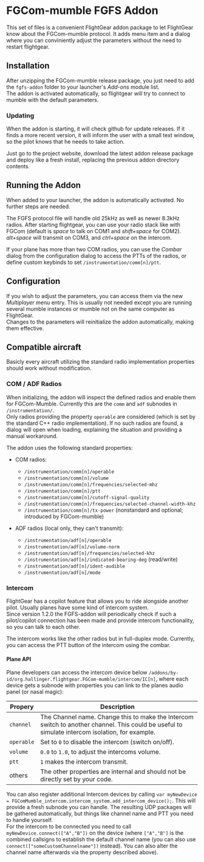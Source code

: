 FGCom-mumble FGFS Addon
=================================
This set of files is a convenient FlightGear addon package to let FlightGear know about the FGCom-mumble protocol. It adds menu item and a dialog where you can conviniently adjust the parameters without the need to restart flightgear.

Installation
------------
After unzipping the FGCom-mumble release package, you just need to add the `fgfs-addon` folder to your launcher's *Add-ons* module list.  
The addon is activated automatically, so flightgear will try to connect to mumble with the default parameters.

### Updating
When the addon is starting, it will check github for update releases. If it finds a more recent version, it will inform the user with a small text window, so the pilot knows that he needs to take action.

Just go to the project website, download the latest addon release package and deploy like a fresh install, replacing the previous addon directory contents.


Running the Addon
-----------------
When added to your launcher, the addon is automatically activated.
No further steps are needed.

The FGFS protocol file will handle old 25kHz as well as newer 8.3kHz radios.
After starting flightgear, you can use your radio stack like with FGCom (default is *space* to talk on COM1 and *shift+space* for COM2).  
*alt+space* will transmit on COM3, and *ctrl+space* on the intercom.

If your plane has more than two COM radios, you can use the _Combar_ dialog from the configuration dialog to access the PTTs of the radios, or define custom keybinds to set `/instrumentation/comm[n]/ptt`.


Configuration
----------------------------
If you wish to adjust the parameters, you can access them via the new *Multiplayer* menu entry. This is usually not needed except you are running several mumble instances or mumble not on the same computer as FlightGear.  
Changes to the parameters will reinitialize the addon automatically, making them effective.


Compatible aircraft
----------------------
Basicly every aircraft utilizing the standard radio implementation properties should work without modification.


### COM / ADF Radios
When initializing, the addon will inspect the defined radios and enable them for FGCom-Mumble. Currently this are the `comm` and `adf` subnodes in `/instrumentation/`.  
Only radios providing the property `operable` are considered (which is set by the standard C++ radio implementation). If no such radios are found, a dialog will open when loading, explaining the situation and providing a manual workaround.

The addon uses the following standard properties:

- COM radios:
  - `/instrumentation/comm[n]/operable`
  - `/instrumentation/comm[n]/volume`
  - `/instrumentation/comm[n]/frequencies/selected-mhz`
  - `/instrumentation/comm[n]/ptt`
  - `/instrumentation/comm[n]/cutoff-signal-quality`
  - `/instrumentation/comm[n]/frequencies/selected-channel-width-khz`
  - `/instrumentation/comm[n]/tx-power` (nonstandard and optional; introduced by FGCom-mumble)

- ADF radios (local only, they can't transmit):
  - `/instrumentation/adf[n]/operable`
  - `/instrumentation/adf[n]/volume-norm`
  - `/instrumentation/adf[n]/frequencies/selected-khz`
  - `/instrumentation/adf[n]/indicated-bearing-deg` (read/write)
  - `/instrumentation/adf[n]/ident-audible`
  - `/instrumentation/adf[n]/mode`

### Intercom
FlightGear has a copilot feature that allows you to ride alongside another pilot. Usually planes have some kind of intercom system.  
Since version 1.2.0 the FGFS-addon will periodically check if such a pilot/copilot connection has been made and provide intercom functionality, so you can talk to each other.

The intercom works like the other radios but in full-duplex mode. Currently, you can access the PTT button of the intercom using the combar.


#### Plane API
Plane developers can access the intercom device below `/addons/by-id/org.hallinger.flightgear.FGCom-mumble/intercom/IC[n]`, where each device gets a subnode with properties you can link to the planes audio panel (or nasal magic):

| Propery    | Description                                                                                                                                    |
|------------|------------------------------------------------------------------------------------------------------------------------------------------------|
| `channel`  | The Channel name. Change this to make the Intercom switch to another channel. This could be useful to simulate intercom isolation, for example.|
| `operable` | Set to `0` to disable the intercom (switch on/off).                            |                                                                                             
| `volume`   | `0.0` to `1.0`, to adjust the intercoms volume.                                |                                                                                                                                                 
| `ptt`      | `1` makes the intercom transmit.                                               |
| others     | The other properties are internal and should not be directly set by your code. |

You can also register additional Intercom devices by calling `var myNewDevice = FGComMumble_intercom.intercom_system.add_intercom_device();`. This will provide a fresh subnode you can handle. The resulting UDP packages will be gathered automatically, but things like channel name and PTT you need to handle yourself.  
For the intercom to be connected you need to call `myNewDevice.connect(["A","B"])` on the device (where `["A","B"]` is the combined callsigns to establish the default channel name (you can also use `connect(["someCustomChannelname"])` instead). You can also alter the channel name afterwards via the property described above).
